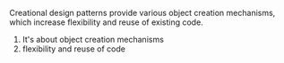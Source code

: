 Creational design patterns provide various object creation mechanisms, which increase flexibility and reuse of existing code.

1. It's about object creation mechanisms
2. flexibility and reuse of code